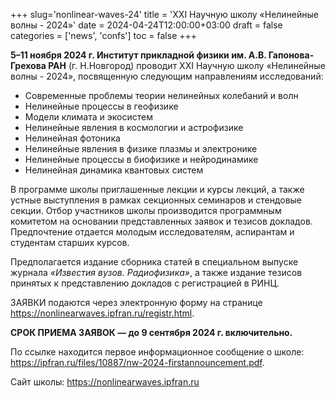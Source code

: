 +++
slug='nonlinear-waves-24'
title = 'XXI  Научную школу «Нелинейные волны - 2024»'
date = 2024-04-24T12:00:00+03:00
draft = false
categories = ['news', 'confs']
toc = false
+++

**5–11 ноября 2024 г. Институт прикладной физики им. А.В. Гапонова-Грехова РАН** (г. Н.Новгород) проводит XXI  Научную школу «Нелинейные волны - 2024», посвященную следующим направлениям исследований:

- Современные проблемы теории нелинейных колебаний и волн
- Нелинейные процессы в геофизике
- Модели климата и экосистем
- Нелинейные явления в космологии и астрофизике
- Нелинейная фотоника
- Нелинейные явления в физике плазмы и электронике
- Нелинейные процессы в биофизике и нейродинамике
- Нелинейная динамика квантовых систем

В программе школы приглашенные лекции и курсы лекций, а также устные выступления в рамках секционных семинаров и стендовые секции. Отбор участников школы производится программным комитетом на основании
представленных заявок и тезисов докладов. Предпочтение отдается молодым исследователям, аспирантам и студентам старших курсов.
<!--more-->
 
Предполагается издание сборника статей в специальном выпуске журнала *«Известия вузов. Радиофизика»*, а также издание тезисов принятых к представлению докладов с регистрацией в РИНЦ.
 
ЗАЯВКИ подаются через электронную форму на странице https://nonlinearwaves.ipfran.ru/registr.html.
 
**СРОК ПРИЕМА ЗАЯВОК — до 9 сентября 2024 г. включительно.**
 
По ссылке находится первое информационное сообщение о школе: https://ipfran.ru/files/10887/nw-2024-firstannouncement.pdf.
 
Сайт школы: https://nonlinearwaves.ipfran.ru